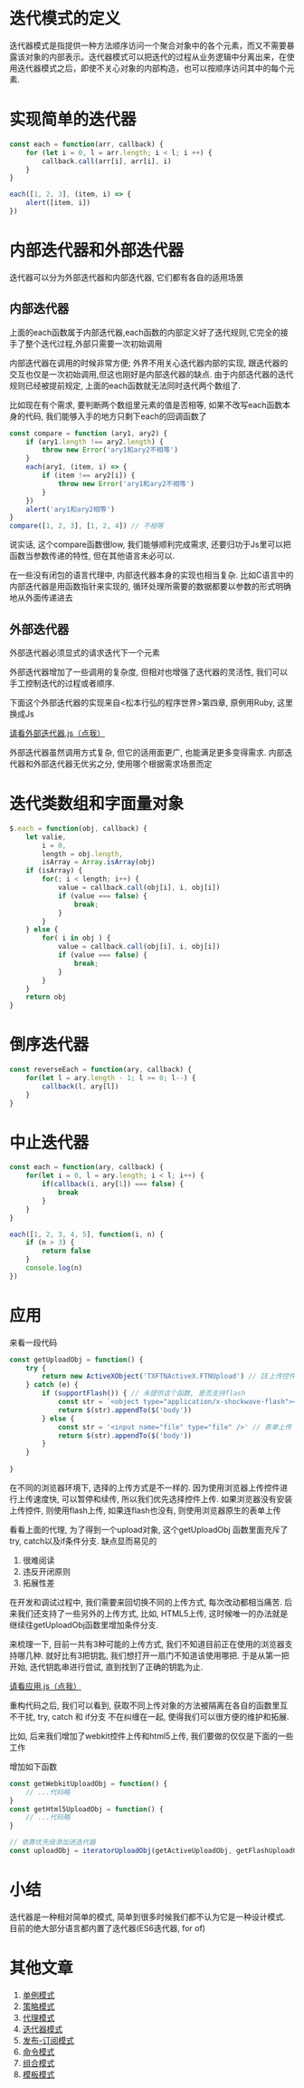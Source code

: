 # 迭代模式的定义

迭代器模式是指提供一种方法顺序访问一个聚合对象中的各个元素，而又不需要暴露该对象的内部表示。迭代器模式可以把迭代的过程从业务逻辑中分离出来，在使用迭代器模式之后，即使不关心对象的内部构造，也可以按顺序访问其中的每个元素.

# 实现简单的迭代器

```javascript
const each = function(arr, callback) {
    for (let i = 0, l = arr.length; i < l; i ++) {
        callback.call(arr[i], arr[i], i)
    }
}

each([1, 2, 3], (item, i) => {
    alert([item, i])
})
```

# 内部迭代器和外部迭代器

迭代器可以分为外部迭代器和内部迭代器, 它们都有各自的适用场景

## 内部迭代器

上面的each函数属于内部迭代器,each函数的内部定义好了迭代规则,它完全的接手了整个迭代过程,外部只需要一次初始调用

内部迭代器在调用的时候非常方便; 外界不用关心迭代器内部的实现, 跟迭代器的交互也仅是一次初始调用,但这也刚好是内部迭代器的缺点. 由于内部迭代器的迭代规则已经被提前规定, 上面的each函数就无法同时迭代两个数组了.

比如现在有个需求, 要判断两个数组里元素的值是否相等, 如果不改写each函数本身的代码, 我们能够入手的地方只剩下each的回调函数了

```javascript
const compare = function (ary1, ary2) {
    if (ary1.length !== ary2.length) {
        throw new Error('ary1和ary2不相等')
    }
    each(ary1, (item, i) => {
        if (item !== ary2[i]) {
            throw new Error('ary1和ary2不相等')
        }
    })
    alert('ary1和ary2相等')
}
compare([1, 2, 3], [1, 2, 4]) // 不相等
```

说实话, 这个compare函数很low, 我们能够顺利完成需求, 还要归功于Js里可以把函数当参数传递的特性, 但在其他语言未必可以.

在一些没有闭包的语言代理中, 内部迭代器本身的实现也相当复杂. 比如C语言中的内部迭代器是用函数指针来实现的, 循环处理所需要的数据都要以参数的形式明确地从外面传递进去

## 外部迭代器

外部迭代器必须显式的请求迭代下一个元素

外部迭代器增加了一些调用的复杂度, 但相对也增强了迭代器的灵活性, 我们可以手工控制迭代的过程或者顺序.

下面这个外部迭代器的实现来自<松本行弘的程序世界>第四章, 原例用Ruby, 这里换成Js

[请看外部迭代器.js（点我）](外部迭代器.js)


外部迭代器虽然调用方式复杂, 但它的适用面更广, 也能满足更多变得需求. 内部迭代器和外部迭代器无优劣之分, 使用哪个根据需求场景而定

# 迭代类数组和字面量对象

```javascript
$.each = function(obj, callback) {
    let valie,
        i = 0,
        length = obj.length,
        isArray = Array.isArray(obj)
    if (isArray) {
        for(; i < length; i++) {
            value = callback.call(obj[i], i, obj[i])
            if (value === false) {
                break;
            }
        }
    } else {
        for( i in obj ) {
            value = callback.call(obj[i], i, obj[i])
            if (value === false) {
                break;
            }
        }
    }
    return obj
}
```

# 倒序迭代器

```javascript
const reverseEach = function(ary, callback) {
    for(let l = ary.length - 1; l >= 0; l--) {
        callback(l, ary[l])
    }
}
```

# 中止迭代器

```javascript
const each = function(ary, callback) {
    for(let i = 0, l = ary.length; i < l; i++) {
        if(callback(i, ary[1]) === false) {
            break
        }
    }
}

each([1, 2, 3, 4, 5], function(i, n) {
    if (n > 3) {
        return false
    }
    console.log(n)
})
```

# 应用

来看一段代码

```javascript
const getUploadObj = function() {
    try {
        return new ActiveXObject('TXFTNActiveX.FTNUpload') // IE上传控件
    } catch (e) {
        if (supportFlash()) { // 未提供这个函数, 是否支持flash
            const str = `<object type="application/x-shockwave-flash"></object>`
            return $(str).appendTo($('body'))
        } else {
            const str = '<input name="file" type="file" />' // 表单上传
            return $(str).appendTo($('body'))
        }
    }
    
}
```

在不同的浏览器环境下, 选择的上传方式是不一样的. 因为使用浏览器上传控件进行上传速度快, 可以暂停和续传, 所以我们优先选择控件上传. 如果浏览器没有安装上传控件, 则使用flash上传, 如果连flash也没有, 则使用浏览器原生的表单上传

看看上面的代理, 为了得到一个upload对象, 这个getUploadObj 函数里面充斥了try, catch以及if条件分支. 缺点显而易见的

1. 很难阅读
2. 违反开闭原则
3. 拓展性差

在开发和调试过程中, 我们需要来回切换不同的上传方式, 每次改动都相当痛苦. 后来我们还支持了一些另外的上传方式, 比如, HTML5上传, 这时候唯一的办法就是继续往getUploadObj函数里增加条件分支.

来梳理一下, 目前一共有3种可能的上传方式, 我们不知道目前正在使用的浏览器支持哪几种. 就好比有3把钥匙, 我们想打开一扇门不知道该使用哪把. 于是从第一把开始, 迭代钥匙串进行尝试, 直到找到了正确的钥匙为止.

[请看应用.js（点我）](应用.js)

重构代码之后, 我们可以看到, 获取不同上传对象的方法被隔离在各自的函数里互不干扰, try, catch 和 if分支 不在纠缠在一起, 使得我们可以很方便的维护和拓展.

比如, 后来我们增加了webkit控件上传和html5上传, 我们要做的仅仅是下面的一些工作

增加如下函数
```javascript
const getWebkitUploadObj = function() {
    // ...代码略
}
const getHtml5UploadObj = function() {
    // ...代码略
}

// 依靠优先级添加进迭代器
const uploadObj = iteratorUploadObj(getActiveUploadObj, getFlashUploadObj, iteratorUploadObj, getWebkitUploadObj, getHtml5UploadObj)

```

# 小结

迭代器是一种相对简单的模式, 简单到很多时候我们都不认为它是一种设计模式. 目前的绝大部分语言都内置了迭代器(ES6迭代器, for of)


# 其他文章

1. [单例模式](/1.单例模式/readme.md)
2. [策略模式](/2.策略模式/readme.md)
3. [代理模式](/3.代理模式/readme.md)
4. [迭代器模式](/4.迭代器模式/readme.md)
5. [发布-订阅模式](/5.发布-订阅模式/readme.md)
6. [命令模式](/6.命令模式/readme.md)
7. [组合模式](/7.组合模式/readme.md)
8. [模板模式](/8.模板模式/readme.md)